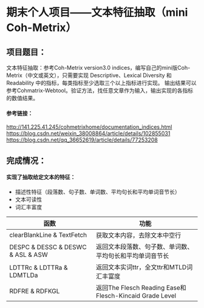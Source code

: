 # 期末个人项目——文本特征抽取（mini Coh-Metrix）

## 项目题目：
文本特征抽取：参考Coh-Metrix version3.0 indices，编写自己的mini版Coh-Metrix（中文或英文），只需要实现 Descriptive、Lexical Diversity 和Readability 中的指标，每类指标至少选取三个以上指标进行实现。 输出结果可以参考Cohmatrix-Webtool。验证方法，找任意文章作为输入，输出实现的各指标的数值结果。

#### 参考链接：
http://141.225.41.245/cohmetrixhome/documentation_indices.html
https://blog.csdn.net/weixin_38008864/article/details/102855031
https://blog.csdn.net/qq_36652619/article/details/77253208

## 完成情况：
#### 实现了抽取给定文本的特征：
* 描述性特征（段落数、句子数、单词数、平均句长和平均单词音节长）
* 文本可读性
* 词汇丰富度

|函数 | 功能|
|--------------------------------|------------------------------------------|
|clearBlankLine & TextFetch |获取文本内容，去除文本中空行|
|DESPC & DESSC & DESWC & ASL & ASW |返回文本段落数、句子数、单词数、平均句长和平均单词音节长|
|LDTTRc & LDTTRa & LDMTLDa	|返回文本实词ttr，全文ttr和MTLD词汇丰富度|
|RDFRE & RDFKGL	|返回The Flesch Reading Ease和Flesch-Kincaid Grade Level|
